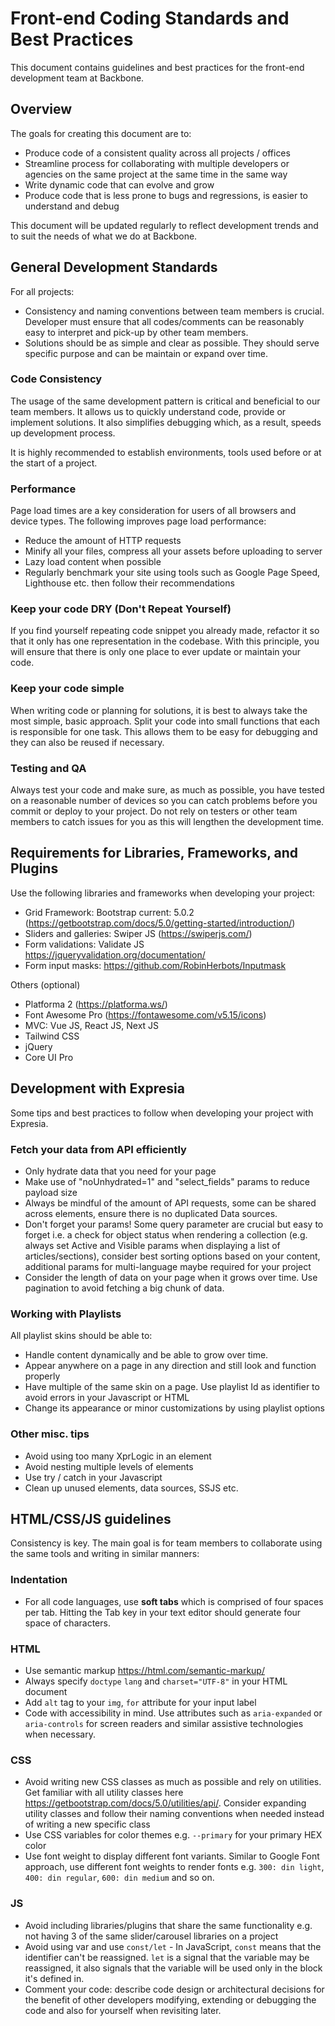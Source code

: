 # Front-end Coding Standards and Best Practices

This document contains guidelines and best practices for the front-end development team at Backbone.


## Overview

The goals for creating this document are to:

- Produce code of a consistent quality across all projects / offices
- Streamline process for collaborating with multiple developers or agencies on the same project at the same time in the same way
- Write dynamic code that can evolve and grow
- Produce code that is less prone to bugs and regressions, is easier to understand and debug

This document will be updated regularly to reflect development trends and to suit the needs of what we do at Backbone.


## General Development Standards

For all projects:

- Consistency and naming conventions between team members is crucial. Developer must ensure that all codes/comments can be reasonably easy to interpret and pick-up by other team members.
- Solutions should be as simple and clear as possible. They should serve specific purpose and can be maintain or expand over time.

### Code Consistency

The usage of the same development pattern is critical and beneficial to our team members. It allows us to quickly understand code, provide or implement solutions. It also simplifies debugging which, as a result, speeds up development process.

It is highly recommended to establish environments, tools used before or at the start of a project.

### Performance

Page load times are a key consideration for users of all browsers and device types. The following improves page load performance:

- Reduce the amount of HTTP requests
- Minify all your files, compress all your assets before uploading to server
- Lazy load content when possible
- Regularly benchmark your site using tools such as Google Page Speed, Lighthouse etc. then follow their recommendations

### Keep your code DRY (Don't Repeat Yourself)

If you find yourself repeating code snippet you already made, refactor it so that it only has one representation in the codebase. With this principle, you will ensure that there is only one place to ever update or maintain your code.

### Keep your code simple

When writing code or planning for solutions, it is best to always take the most simple, basic approach. Split your code into small functions that each is responsible for one task. This allows them to be easy for debugging and they can also be reused if necessary.

### Testing and QA

Always test your code and make sure, as much as possible, you have tested on a reasonable number of devices so you can catch problems before you commit or deploy to your project. Do not rely on testers or other team members to catch issues for you as this will lengthen the development time.


## Requirements for Libraries, Frameworks, and Plugins

Use the following libraries and frameworks when developing your project:

- Grid Framework: Bootstrap current: 5.0.2 (https://getbootstrap.com/docs/5.0/getting-started/introduction/)
- Sliders and galleries: Swiper JS (https://swiperjs.com/)
- Form validations: Validate JS https://jqueryvalidation.org/documentation/
- Form input masks: https://github.com/RobinHerbots/Inputmask

Others (optional)

- Platforma 2 (https://platforma.ws/)
- Font Awesome Pro (https://fontawesome.com/v5.15/icons)
- MVC: Vue JS, React JS, Next JS
- Tailwind CSS
- jQuery
- Core UI Pro


## Development with Expresia

Some tips and best practices to follow when developing your project with Expresia.

### Fetch your data from API efficiently 

- Only hydrate data that you need for your page
- Make use of "noUnhydrated=1" and "select_fields" params to reduce payload size
- Always be mindful of the amount of API requests, some can be shared across elements, ensure there is no duplicated Data sources.
- Don't forget your params! Some query parameter are crucial but easy to forget i.e. a check for object status when rendering a collection (e.g. always set Active and Visible params when displaying a list of articles/sections), consider best sorting options based on your content, additional params for multi-language maybe required for your project
- Consider the length of data on your page when it grows over time. Use pagination to avoid fetching a big chunk of data.

### Working with Playlists

All playlist skins should be able to: 

- Handle content dynamically and be able to grow over time.
- Appear anywhere on a page in any direction and still look and function properly
- Have multiple of the same skin on a page. Use playlist Id as identifier to avoid errors in your Javascript or HTML
- Change its appearance or minor customizations by using playlist options

### Other misc. tips

- Avoid using too many XprLogic in an element
- Avoid nesting multiple levels of elements
- Use try / catch in your Javascript
- Clean up unused elements, data sources, SSJS etc.


## HTML/CSS/JS guidelines

Consistency is key. The main goal is for team members to collaborate using the same tools and writing in similar manners:

### Indentation 

- For all code languages, use **soft tabs** which is comprised of four spaces per tab. Hitting the Tab key in your text editor should generate four space of characters.

### HTML

- Use semantic markup https://html.com/semantic-markup/
- Always specify `doctype` `lang` and `charset="UTF-8"` in your HTML document
- Add `alt` tag to your `img`, `for` attribute for your input label
- Code with accessibility in mind. Use attributes such as `aria-expanded` or `aria-controls` for screen readers and similar assistive technologies when necessary.

### CSS

- Avoid writing new CSS classes as much as possible and rely on utilities. Get familiar with all utility classes here https://getbootstrap.com/docs/5.0/utilities/api/. Consider expanding utility classes and follow their naming conventions when needed instead of writing a new specific class
- Use CSS variables for color themes e.g. `--primary` for your primary HEX color
- Use font weight to display different font variants. Similar to Google Font approach, use different font weights to render fonts e.g. `300: din light`, `400: din regular`, `600: din medium` and so on.

### JS

- Avoid including libraries/plugins that share the same functionality e.g. not having 3 of the same slider/carousel libraries on a project
- Avoid using var and use `const/let` - In JavaScript, `const` means that the identifier can't be reassigned. `let` is a signal that the variable may be reassigned, it also signals that the variable will be used only in the block it's defined in.
- Comment your code: describe code design or architectural decisions for the benefit of other developers modifying, extending or debugging the code and also for yourself when revisiting later.









